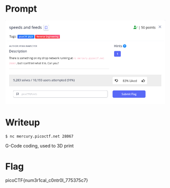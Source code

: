 <h1>
  Prompt
</h1>

![alt text](prompt.png)

<h1>
  Writeup
</h1>

```
$ nc mercury.picoctf.net 28067
```

G-Code coding, used to 3D print


<h1>
  Flag
</h1>
picoCTF{num3r1cal_c0ntr0l_775375c7}
